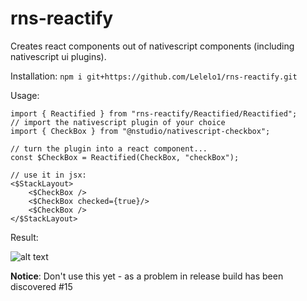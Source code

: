 # rns-reactify

Creates react components out of nativescript components (including nativescript ui plugins).

Installation:
`npm i git+https://github.com/Lelelo1/rns-reactify.git`

Usage:
```
import { Reactified } from "rns-reactify/Reactified/Reactified";
// import the nativescript plugin of your choice
import { CheckBox } from "@nstudio/nativescript-checkbox";

// turn the plugin into a react component...
const $CheckBox = Reactified(CheckBox, "checkBox");

// use it in jsx:
<$StackLayout>
    <$CheckBox />
    <$CheckBox checked={true}/>
    <$CheckBox />
</$StackLayout>
```

Result:

![alt text](https://user-images.githubusercontent.com/42244983/67231429-987da980-f43f-11e9-9c7f-7019d751c1cc.png)


**Notice**:
Don't use this yet - as a problem in release build has been discovered #15
